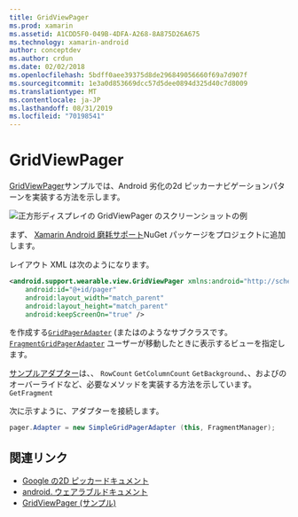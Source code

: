 ```yaml
---
title: GridViewPager
ms.prod: xamarin
ms.assetid: A1CDD5F0-049B-4DFA-A268-8A875D26A675
ms.technology: xamarin-android
author: conceptdev
ms.author: crdun
ms.date: 02/02/2018
ms.openlocfilehash: 5bdff0aee39375d8de296849056660f69a7d907f
ms.sourcegitcommit: 1e3a0d853669dcc57d5dee0894d325d40c7d8009
ms.translationtype: MT
ms.contentlocale: ja-JP
ms.lasthandoff: 08/31/2019
ms.locfileid: "70198541"
---
```

# <a name="gridviewpager"></a>GridViewPager

[GridViewPager](https://docs.microsoft.com/samples/xamarin/monodroid-samples/wear-gridviewpager)サンプルでは、Android 劣化の2d ピッカーナビゲーションパターンを実装する方法を示します。

![正方形ディスプレイの GridViewPager のスクリーンショットの例](gridviewpager-images/gridviewpager.png)

まず、 [Xamarin Android 磨耗サポート](https://www.nuget.org/packages/Xamarin.Android.Wear/)NuGet パッケージをプロジェクトに追加します。

レイアウト XML は次のようになります。

```xml
<android.support.wearable.view.GridViewPager xmlns:android="http://schemas.android.com/apk/res/android"
    android:id="@+id/pager"
    android:layout_width="match_parent"
    android:layout_height="match_parent"
    android:keepScreenOn="true" />
```

を作成する[`GridPagerAdapter`](https://developer.android.com/reference/android/support/wearable/view/GridPagerAdapter.html)
(またはのようなサブクラスです。[`FragmentGridPagerAdapter`](https://developer.android.com/reference/android/support/wearable/view/FragmentGridPagerAdapter.html)
ユーザーが移動したときに表示するビューを指定します。

[サンプルアダプター](https://github.com/xamarin/monodroid-samples/blob/master/wear/GridViewPager/GridViewPager/SimpleGridPagerAdapter.cs)は、、 `RowCount` `GetColumnCount` `GetBackground`、、およびのオーバーライドなど、必要なメソッドを実装する方法を示しています。`GetFragment`

次に示すように、アダプターを接続します。

```csharp
pager.Adapter = new SimpleGridPagerAdapter (this, FragmentManager);
```



## <a name="related-links"></a>関連リンク

- [Google の2D ピッカードキュメント](https://developer.android.com/training/wearables/ui/2d-picker.html)
- [android. ウェアラブルドキュメント](https://developer.android.com/reference/android/support/wearable/view/package-summary.html)
- [GridViewPager (サンプル)](https://docs.microsoft.com/samples/xamarin/monodroid-samples/wear-gridviewpager)
